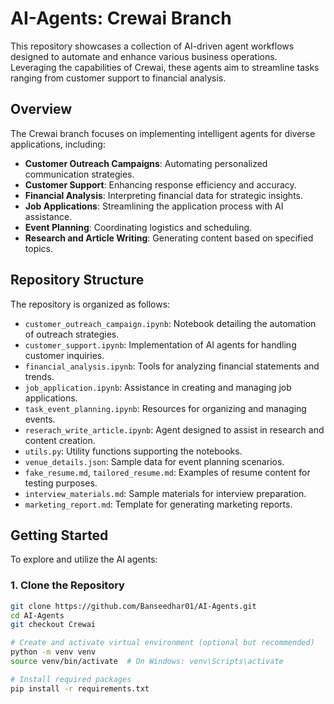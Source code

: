 # AI-Agents: Crewai Branch

This repository showcases a collection of AI-driven agent workflows designed to automate and enhance various business operations. Leveraging the capabilities of Crewai, these agents aim to streamline tasks ranging from customer support to financial analysis.

## Overview

The Crewai branch focuses on implementing intelligent agents for diverse applications, including:

- **Customer Outreach Campaigns**: Automating personalized communication strategies.
- **Customer Support**: Enhancing response efficiency and accuracy.
- **Financial Analysis**: Interpreting financial data for strategic insights.
- **Job Applications**: Streamlining the application process with AI assistance.
- **Event Planning**: Coordinating logistics and scheduling.
- **Research and Article Writing**: Generating content based on specified topics.

## Repository Structure

The repository is organized as follows:

- `customer_outreach_campaign.ipynb`: Notebook detailing the automation of outreach strategies.
- `customer_support.ipynb`: Implementation of AI agents for handling customer inquiries.
- `financial_analysis.ipynb`: Tools for analyzing financial statements and trends.
- `job_application.ipynb`: Assistance in creating and managing job applications.
- `task_event_planning.ipynb`: Resources for organizing and managing events.
- `reserach_write_article.ipynb`: Agent designed to assist in research and content creation.
- `utils.py`: Utility functions supporting the notebooks.
- `venue_details.json`: Sample data for event planning scenarios.
- `fake_resume.md`, `tailored_resume.md`: Examples of resume content for testing purposes.
- `interview_materials.md`: Sample materials for interview preparation.
- `marketing_report.md`: Template for generating marketing reports.

## Getting Started

To explore and utilize the AI agents:

### 1. Clone the Repository

```bash
git clone https://github.com/Banseedhar01/AI-Agents.git
cd AI-Agents
git checkout Crewai

# Create and activate virtual environment (optional but recommended)
python -m venv venv
source venv/bin/activate  # On Windows: venv\Scripts\activate

# Install required packages
pip install -r requirements.txt
